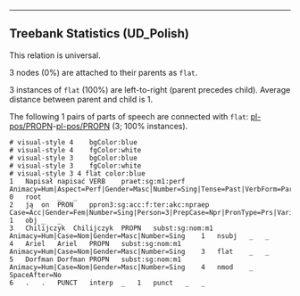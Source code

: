 

--------------------------------------------------------------------------------

## Treebank Statistics (UD_Polish)

This relation is universal.

3 nodes (0%) are attached to their parents as `flat`.

3 instances of `flat` (100%) are left-to-right (parent precedes child).
Average distance between parent and child is 1.

The following 1 pairs of parts of speech are connected with `flat`: [pl-pos/PROPN]()-[pl-pos/PROPN]() (3; 100% instances).


~~~ conllu
# visual-style 4	bgColor:blue
# visual-style 4	fgColor:white
# visual-style 3	bgColor:blue
# visual-style 3	fgColor:white
# visual-style 3 4 flat	color:blue
1	Napisał	napisać	VERB	praet:sg:m1:perf	Animacy=Hum|Aspect=Perf|Gender=Masc|Number=Sing|Tense=Past|VerbForm=Part|Voice=Act	0	root	_	_
2	ją	on	PRON	ppron3:sg:acc:f:ter:akc:npraep	Case=Acc|Gender=Fem|Number=Sing|Person=3|PrepCase=Npr|PronType=Prs|Variant=Long	1	obj	_	_
3	Chilijczyk	Chilijczyk	PROPN	subst:sg:nom:m1	Animacy=Hum|Case=Nom|Gender=Masc|Number=Sing	1	nsubj	_	_
4	Ariel	Ariel	PROPN	subst:sg:nom:m1	Animacy=Hum|Case=Nom|Gender=Masc|Number=Sing	3	flat	_	_
5	Dorfman	Dorfman	PROPN	subst:sg:nom:m1	Animacy=Hum|Case=Nom|Gender=Masc|Number=Sing	4	nmod	_	SpaceAfter=No
6	.	.	PUNCT	interp	_	1	punct	_	_

~~~


